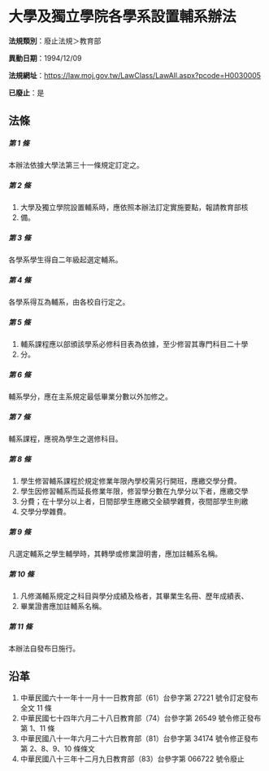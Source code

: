 # 大學及獨立學院各學系設置輔系辦法

**法規類別**：廢止法規＞教育部

**異動日期**：1994/12/09  

**法規網址**：https://law.moj.gov.tw/LawClass/LawAll.aspx?pcode=H0030005

**已廢止**：是



## 法條
##### 第 1 條
本辦法依據大學法第三十一條規定訂定之。

##### 第 2 條
1. 大學及獨立學院設置輔系時，應依照本辦法訂定實施要點，報請教育部核
1. 備。

##### 第 3 條
各學系學生得自二年級起選定輔系。

##### 第 4 條
各學系得互為輔系，由各校自行定之。

##### 第 5 條
1. 輔系課程應以部頒該學系必修科目表為依據，至少修習其專門科目二十學
1. 分。

##### 第 6 條
輔系學分，應在主系規定最低畢業分數以外加修之。

##### 第 7 條
輔系課程，應視為學生之選修科目。

##### 第 8 條
1. 學生修習輔系課程於規定修業年限內學校需另行開班，應繳交學分費。
1. 學生因修習輔系而延長修業年限，修習學分數在九學分以下者，應繳交學
1. 分費；在十學分以上者，日間部學生應繳交全額學雜費，夜間部學生則繳
1. 交學分學雜費。

##### 第 9 條
凡選定輔系之學生輔學時，其轉學或修業證明書，應加註輔系名稱。

##### 第 10 條
1. 凡修滿輔系規定之科目與學分成績及格者，其畢業生名冊、歷年成績表、
1. 畢業證書應加註輔系名稱。

##### 第 11 條
本辦法自發布日施行。

## 沿革
1. 中華民國六十一年十一月十一日教育部（61）台參字第 27221  號令訂定發布全文 11 條
1. 中華民國七十四年六月二十八日教育部（74）台參字第 26549  號令修正發布第 1、11  條
1. 中華民國八十一年六月二十六日教育部（81）台參字第 34174  號令修正發布第 2、8、9、10  條條文
1. 中華民國八十三年十二月九日教育部（83）台參字第 066722 號令廢止
